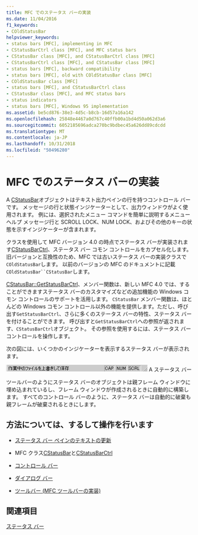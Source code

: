 ```yaml
---
title: MFC でのステータス バーの実装
ms.date: 11/04/2016
f1_keywords:
- COldStatusBar
helpviewer_keywords:
- status bars [MFC], implementing in MFC
- CStatusBarCtrl class [MFC], and MFC status bars
- CStatusBar class [MFC], and CStatusBarCtrl class [MFC]
- CStatusBarCtrl class [MFC], and CStatusBar class [MFC]
- status bars [MFC], backward compatibility
- status bars [MFC], old with COldStatusBar class [MFC]
- COldStatusBar class [MFC]
- status bars [MFC], and CStatusBarCtrl class
- CStatusBar class [MFC], and MFC status bars
- status indicators
- status bars [MFC], Windows 95 implementation
ms.assetid: be5cd876-38e3-4d5c-b8cb-16d57a16a142
ms.openlocfilehash: 25848e4467a0d767c40ffb00a1bd4d50a062d3a6
ms.sourcegitcommit: 6052185696adca270bc9bdbec45a626dd89cdcdd
ms.translationtype: MT
ms.contentlocale: ja-JP
ms.lasthandoff: 10/31/2018
ms.locfileid: "50496280"
---
```

# <a name="status-bar-implementation-in-mfc"></a>MFC でのステータス バーの実装

A [CStatusBar](../mfc/reference/cstatusbar-class.md)オブジェクトはテキスト出力ペインの行を持つコントロール バーです。 メッセージの行と状態インジケーターとして、出力ウィンドウがよく使用されます。 例には、選択されたメニュー コマンドを簡単に説明するメニュー ヘルプ メッセージ行と SCROLL LOCK、NUM LOCK、およびその他のキーの状態を示すインジケーターが含まれます。

クラスを使用して MFC バージョン 4.0 の時点でステータス バーが実装されます[CStatusBarCtrl](../mfc/reference/cstatusbarctrl-class.md)、ステータス バー コモン コントロールをカプセル化します。 旧バージョンと互換性のため、MFC では古いステータス バーの実装クラスで`COldStatusBar`します。 以前のバージョンの MFC のドキュメントに記載`COldStatusBar``CStatusBar`します。

[CStatusBar::GetStatusBarCtrl](../mfc/reference/cstatusbar-class.md#getstatusbarctrl)、メンバー関数は、新しい MFC 4.0 では、することができますステータス バーのカスタマイズなどの追加機能の Windows コモン コントロールのサポートを活用します。 `CStatusBar` メンバー関数は、ほとんどの Windows コモン コントロール以外の機能を提供します。ただし、呼び出す`GetStatusBarCtrl`、さらに多くのステータス バーの特性、ステータス バーを付けることができます。 呼び出すと`GetStatusBarCtrl`への参照が返されます、`CStatusBarCtrl`オブジェクト。 その参照を使用するには、ステータス バー コントロールを操作します。

次の図には、いくつかのインジケーターを表示するステータス バーが表示されます。

![ステータス バー](../mfc/media/vc37dy1.gif "vc37dy1") A ステータス バー

ツールバーのようにステータス バーのオブジェクトは親フレーム ウィンドウに埋め込まれているし、フレーム ウィンドウが作成されるときに自動的に構築します。 すべてのコントロール バーのように、ステータス バーは自動的に破棄も親フレームが破棄されるときにします。

## <a name="what-do-you-want-to-know-more-about"></a>方法については、するして操作を行います

- [ステータス バー ペインのテキストの更新](../mfc/updating-the-text-of-a-status-bar-pane.md)

- MFC クラス[CStatusBar](../mfc/reference/cstatusbar-class.md)と[CStatusBarCtrl](../mfc/reference/cstatusbarctrl-class.md)

- [コントロール バー](../mfc/control-bars.md)

- [ダイアログ バー](../mfc/dialog-bars.md)

- [ツールバー (MFC ツールバーの実装)](../mfc/mfc-toolbar-implementation.md)

## <a name="see-also"></a>関連項目

[ステータス バー](../mfc/status-bars.md)


